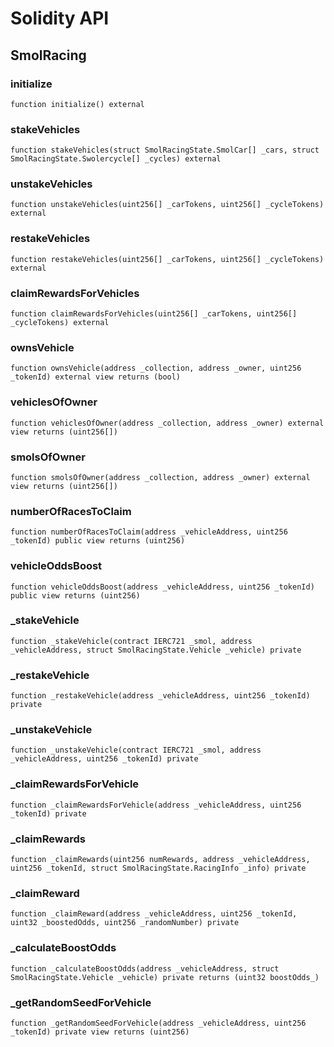 # Solidity API

## SmolRacing

### initialize

```solidity
function initialize() external
```

### stakeVehicles

```solidity
function stakeVehicles(struct SmolRacingState.SmolCar[] _cars, struct SmolRacingState.Swolercycle[] _cycles) external
```

### unstakeVehicles

```solidity
function unstakeVehicles(uint256[] _carTokens, uint256[] _cycleTokens) external
```

### restakeVehicles

```solidity
function restakeVehicles(uint256[] _carTokens, uint256[] _cycleTokens) external
```

### claimRewardsForVehicles

```solidity
function claimRewardsForVehicles(uint256[] _carTokens, uint256[] _cycleTokens) external
```

### ownsVehicle

```solidity
function ownsVehicle(address _collection, address _owner, uint256 _tokenId) external view returns (bool)
```

### vehiclesOfOwner

```solidity
function vehiclesOfOwner(address _collection, address _owner) external view returns (uint256[])
```

### smolsOfOwner

```solidity
function smolsOfOwner(address _collection, address _owner) external view returns (uint256[])
```

### numberOfRacesToClaim

```solidity
function numberOfRacesToClaim(address _vehicleAddress, uint256 _tokenId) public view returns (uint256)
```

### vehicleOddsBoost

```solidity
function vehicleOddsBoost(address _vehicleAddress, uint256 _tokenId) public view returns (uint256)
```

### _stakeVehicle

```solidity
function _stakeVehicle(contract IERC721 _smol, address _vehicleAddress, struct SmolRacingState.Vehicle _vehicle) private
```

### _restakeVehicle

```solidity
function _restakeVehicle(address _vehicleAddress, uint256 _tokenId) private
```

### _unstakeVehicle

```solidity
function _unstakeVehicle(contract IERC721 _smol, address _vehicleAddress, uint256 _tokenId) private
```

### _claimRewardsForVehicle

```solidity
function _claimRewardsForVehicle(address _vehicleAddress, uint256 _tokenId) private
```

### _claimRewards

```solidity
function _claimRewards(uint256 numRewards, address _vehicleAddress, uint256 _tokenId, struct SmolRacingState.RacingInfo _info) private
```

### _claimReward

```solidity
function _claimReward(address _vehicleAddress, uint256 _tokenId, uint32 _boostedOdds, uint256 _randomNumber) private
```

### _calculateBoostOdds

```solidity
function _calculateBoostOdds(address _vehicleAddress, struct SmolRacingState.Vehicle _vehicle) private returns (uint32 boostOdds_)
```

### _getRandomSeedForVehicle

```solidity
function _getRandomSeedForVehicle(address _vehicleAddress, uint256 _tokenId) private view returns (uint256)
```

